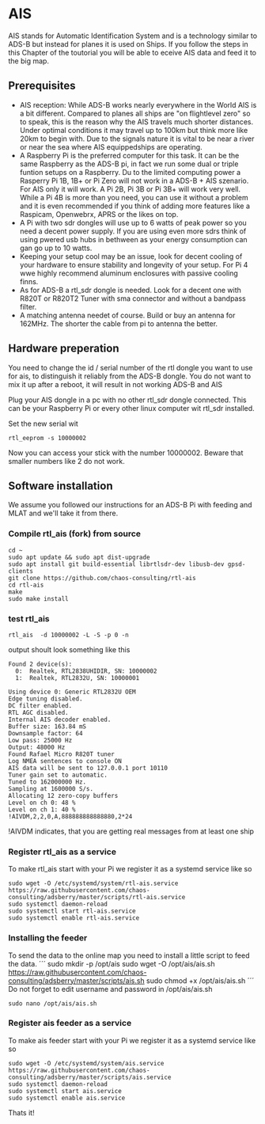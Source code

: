 # AIS
AIS  stands for Automatic Identification System and is a technology similar to ADS-B but instead for planes it is used on Ships. If you follow the steps in this Chapter of the toutorial you will be able to eceive AIS data and feed it to the big map.

## Prerequisites
* AIS reception: While ADS-B works nearly everywhere in the World AIS is a bit different. Compared to planes all ships are "on flightlevel zero" so to speak, this is the reason why the AIS travels much shorter distances. Under optimal conditions it may travel up to 100km but think more like 20km to begin with. Due to the signals nature it is vital to be near a river or near the sea where AIS equippedships are operating.
* A Raspberry Pi is the preferred computer for this task. It can be the same Raspberry as the ADS-B pi, in fact we run some dual or triple funtion setups on a Raspberry. Du to the limited computing power a Rasperry Pi 1B, 1B+ or Pi Zero will not work in a ADS-B + AIS szenario. For AIS only it will work. A Pi 2B, Pi 3B or Pi 3B+ will work very well. While a Pi 4B is more than you need, you can use it without a problem and it is even recommended if you think of adding more features like a Raspicam, Openwebrx, APRS or the likes on top.
* A Pi with two sdr dongles will use up to 6 watts of peak power so you need a decent power supply. If you are using even more sdrs think of using pwered usb hubs in bethween as your energy consumption can gan go up to 10 watts.
* Keeping your setup cool may be an issue, look for decent cooling of your hardware to ensure stability and longevity of your setup. For Pi 4 wwe highly recommend aluminum enclosures with passive cooling finns.
* As for ADS-B a rtl_sdr dongle is needed. Look for a decent one with R820T or R820T2 Tuner with sma connector and without a bandpass filter.
* A matching antenna needet of course. Build or buy an antenna for 162MHz. The shorter the cable from pi to antenna the better.

## Hardware preperation
You need to change the id / serial number of the rtl dongle you want to use for ais, to distinguish it reliably from the ADS-B dongle. You do not want to mix it up after a reboot, it will result in not working ADS-B and AIS

Plug your AIS dongle in a pc with no other rtl_sdr dongle connected. This can be your Raspberry Pi or every other linux computer wit rtl_sdr installed.

Set the new serial wit
```
rtl_eeprom -s 10000002
```
Now you can access your stick with the number 10000002. Beware that smaller numbers like 2 do not work.

## Software installation
We assume you followed our instructions for an ADS-B Pi with feeding and MLAT and we'll take it from there.

### Compile rtl_ais (fork) from source

```
cd ~
sudo apt update && sudo apt dist-upgrade
sudo apt install git build-essential librtlsdr-dev libusb-dev gpsd-clients
git clone https://github.com/chaos-consulting/rtl-ais
cd rtl-ais
make
sudo make install
```
### test rtl_ais
```
rtl_ais  -d 10000002 -L -S -p 0 -n
```
output shoult look something like this
```
Found 2 device(s):
  0:  Realtek, RTL2838UHIDIR, SN: 10000002
  1:  Realtek, RTL2832U, SN: 10000001

Using device 0: Generic RTL2832U OEM
Edge tuning disabled.
DC filter enabled.
RTL AGC disabled.
Internal AIS decoder enabled.
Buffer size: 163.84 mS
Downsample factor: 64
Low pass: 25000 Hz
Output: 48000 Hz
Found Rafael Micro R820T tuner
Log NMEA sentences to console ON
AIS data will be sent to 127.0.0.1 port 10110
Tuner gain set to automatic.
Tuned to 162000000 Hz.
Sampling at 1600000 S/s.
Allocating 12 zero-copy buffers
Level on ch 0: 48 %
Level on ch 1: 40 %
!AIVDM,2,2,0,A,888888888888880,2*24
```
!AIVDM indicates, that you are getting real messages from at least one ship

### Register rtl_ais as a service
To make rtl_ais start with your Pi we register it as a systemd service like so
```
sudo wget -O /etc/systemd/system/rtl-ais.service https://raw.githubusercontent.com/chaos-consulting/adsberry/master/scripts/rtl-ais.service
sudo systemctl daemon-reload
sudo systemctl start rtl-ais.service
sudo systemctl enable rtl-ais.service
```

### Installing the feeder
To send the data to the online map you need to install a little script to feed the data.
´´´
sudo mkdir -p /opt/ais
sudo wget -O /opt/ais/ais.sh https://raw.githubusercontent.com/chaos-consulting/adsberry/master/scripts/ais.sh
sudo chmod +x /opt/ais/ais.sh
´´´
Do not forget to edit username and password in /opt/ais/ais.sh
```
sudo nano /opt/ais/ais.sh
```
### Register ais feeder as a service
To make ais feeder start with your Pi we register it as a systemd service like so
```
sudo wget -O /etc/systemd/system/ais.service https://raw.githubusercontent.com/chaos-consulting/adsberry/master/scripts/ais.service
sudo systemctl daemon-reload
sudo systemctl start ais.service
sudo systemctl enable ais.service
```
Thats it!


